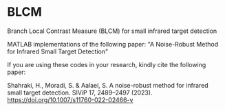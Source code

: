 # BLCM
Branch Local Contrast Measure (BLCM) for small infrared target detection

MATLAB implementations of the following paper: "A Noise-Robust Method for Infrared Small Target Detection"

If you are using these codes in your research, kindly cite the following paper:

Shahraki, H., Moradi, S. & Aalaei, S. A noise-robust method for infrared small target detection. SIViP 17, 2489–2497 (2023). https://doi.org/10.1007/s11760-022-02466-y



